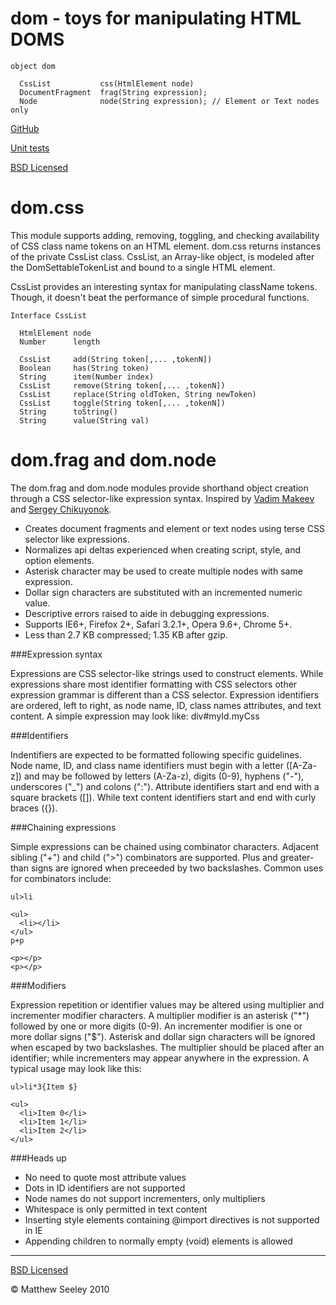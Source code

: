 dom - toys for manipulating HTML DOMS
=====================================

    object dom

      CssList           css(HtmlElement node)
      DocumentFragment  frag(String expression);
      Node              node(String expression); // Element or Text nodes only

[GitHub](git://github.com/mseeley/dom.git)

[Unit tests](http://github.com/mseeley/dom/blob/master/src-test/)

[BSD Licensed](http://github.com/mseeley/dom/tree/master/LICENSE)

dom.css
=======

This module supports adding, removing, toggling, and checking availability of CSS class name tokens on an HTML element. dom.css returns instances of the private CssList class.  CssList, an Array-like object, is modeled after the DomSettableTokenList and bound to a single HTML element.

CssList provides an interesting syntax for manipulating className tokens. Though, it doesn't beat the performance of simple procedural functions.

    Interface CssList

      HtmlElement node
      Number      length

      CssList     add(String token[,... ,tokenN])
      Boolean     has(String token)
      String      item(Number index)
      CssList     remove(String token[,... ,tokenN])
      CssList     replace(String oldToken, String newToken)
      CssList     toggle(String token[,... ,tokenN])
      String      toString()
      String      value(String val)

dom.frag and dom.node
=====================

The dom.frag and dom.node modules provide shorthand object creation through a CSS selector-like expression syntax.  Inspired by [Vadim Makeev](http://pepelsbey.net/2009/04/zen-coding-concept/) and [Sergey Chikuyonok](http://www.smashingmagazine.com/2009/11/21/zen-coding-a-new-way-to-write-html-code/).

- Creates document fragments and element or text nodes using terse CSS selector like expressions.
- Normalizes api deltas experienced when creating script, style, and option elements.
- Asterisk character may be used to create multiple nodes with same expression.
- Dollar sign characters are substituted with an incremented numeric value.
- Descriptive errors raised to aide in debugging expressions.
- Supports IE6+, Firefox 2+, Safari 3.2.1+, Opera 9.6+, Chrome 5+.
- Less than 2.7 KB compressed; 1.35 KB after gzip.

###Expression syntax

Expressions are CSS selector-like strings used to construct elements. While expressions share most identifier formatting with CSS selectors other expression grammar is different than a CSS selector. Expression identifiers are ordered, left to right, as node name, ID, class names attributes, and text content. A simple expression may look like: div#myId.myCss

###Identifiers

Indentifiers are expected to be formatted following specific guidelines. Node name, ID, and class name identifiers must begin with a letter ([A-Za-z]) and may be followed by letters (A-Za-z), digits (0-9), hyphens ("-"), underscores ("_") and colons (":"). Attribute identifiers start and end with a square brackets ([]). While text content identifiers start and end with curly braces ({}).

###Chaining expressions

Simple expressions can be chained using combinator characters. Adjacent sibling ("+") and child (">") combinators are supported. Plus and greater-than signs are ignored when preceeded by two backslashes. Common uses for combinators include:

    ul>li

    <ul>
      <li></li>
    </ul>
    p+p

    <p></p>
    <p></p>

###Modifiers

Expression repetition or identifier values may be altered using multiplier and incrementer modifier characters. A multiplier modifier is an asterisk ("*") followed by one or more digits (0-9). An incrementer modifier is one or more dollar signs ("$"). Asterisk and dollar sign characters will be ignored when escaped by two backslashes. The multiplier should be placed after an identifier; while incrementers may appear anywhere in the expression. A typical usage may look like this:

    ul>li*3{Item $}

    <ul>
      <li>Item 0</li>
      <li>Item 1</li>
      <li>Item 2</li>
    </ul>

###Heads up

- No need to quote most attribute values
- Dots in ID identifiers are not supported
- Node names do not support incrementers, only multipliers
- Whitespace is only permitted in text content
- Inserting style elements containing @import directives is not supported in IE
- Appending children to normally empty (void) elements is allowed

---

[BSD Licensed](http://github.com/mseeley/dom/tree/master/LICENSE)

&copy; Matthew Seeley 2010
